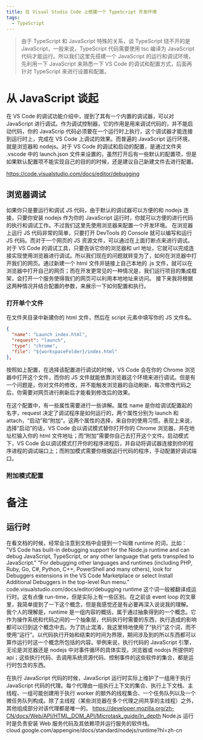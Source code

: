 ```yaml
---
title: 在 Visual Studio Code 上搭建一个 TypeScript 开发环境
tags:
  - TypeScript
---
```


> 由于 TypeScript 和 JavaScript 特殊的关系，谈 TypeScript 绕不开的是 JavaScript，一般来说，TypeScript 代码需要使用 tsc 编译为 JavaScript 代码才能运行。所以我们这里先搭建一个 JavaScript 的运行和调试环境，先利用一下 JavaScript 来熟悉一下 VS Code 的调试和配置方式，后面再针对 TypeScript 来进行设置和配置。

# 从 JavaScript 谈起

在 VS Code 的调试功能介绍中，提到了其有一个内置的调试器，可以对 JavaScript 进行调试。作为调试控制器，它的作用是用来调试代码的，并不能启动代码，你的 JavaScrip 代码必须要在一个运行时上执行，这个调试器才能连接到运行时上，完成在 VS Code 上调试的效果。而普遍的 JavaScript 运行环境，就是浏览器和 nodejs。对于 VS Code 的调试和启动的配置，是通过文件夹 .vscode 中的 launch.json 文件来设置的，虽然打开后有一些默认的配置项，但是如果默认配置项不能实现自己的目的的时候，还是建议自己新建文件去进行配置。

https://code.visualstudio.com/docs/editor/debugging

## 浏览器调试

如果你只是要运行和调试 JS 代码，由于默认的调试器可以方便的和 nodejs 连接，只要你安装 nodejs 作为你的 JavaScript 运行时，你就可以方便的进行代码的执行和调试工作。不过我们这里先使用浏览器来配置一个开发环境。
在浏览器上运行 JS 代码非常的简单，只要打开 DevTools 的 Console 就可以编写和运行 JS 代码。而对于一个网页的 JS 资源文件，可以通过在上面打断点来进行调试。
对于 VS Code 的调试工具，只要告诉它你的浏览器和 url 地址，它就可以完成连接实现使用浏览器进行调试。所以我们现在的问题就转变为了，如何在浏览器中打开我们的网页。通过新建一个 html 文件并链接上自己本地的 .js 文件，就可以在浏览器中打开自己的网页；而在开发更常见的一种情况是，我们运行项目的集成框架，会打开一个服务使得我们的网页可以利用本地地址来访问。
接下来我将根据这两种情况并结合配置的参数，来展示一下如何配置和执行。

### 打开单个文件

在文件夹目录中新建你的 html 文件，然后在 script 元素中填写你的 JS 文件名。

``` json
{
  "name": "Launch index.html",
  "request": "launch",
  "type": "chrome",
  "file": "${workspaceFolder}/index.html"
},
```

按照如上配置，在选择该配置进行调试的时候，VS Code 会在你的 Chrome 浏览器中打开这个文件，而你的 JS 文件就能依靠浏览器这个环境来进行调试。但是有一个问题是，你对文件的修改，并不能触发浏览器的自动刷新，每次修改代码之后，你需要对网页进行刷新后才能看到修改后的效果。

在这个配置中，有一些属性需要进行一些讲解。属性 name 是你给调试配置起的名字，request 决定了调试程序是如何运行的，两个属性分别为 launch 和 attach，“启动”和“附加”。这两个属性的选择，来自你的使用习惯。表现上来说，选择“启动”的话，VS Code 会以调试模式替你打开你的 Chrome 浏览器，并在地址栏输入你的 html 文件地址；而“附加”需要你自己去打开这个文件。启动模式下，VS Code 会以调试模式打开你的程序进程后，并自动将调试器连接到你的程序进程的调试端口上；而附加模式需要你根据运行代码的程序，手动配置好调试端口。

### 附加模式配置

# 备注

## 运行时

在看文档的时候，经常会注意到文档中会提到一个叫做 runtime 的词，比如：
"VS Code has built-in debugging support for the Node.js runtime and can debug JavaScript, TypeScript, or any other language that gets transpiled to JavaScript."
"For debugging other languages and runtimes (including PHP, Ruby, Go, C#, Python, C++, PowerShell and many others), look for Debuggers extensions in the VS Code Marketplace or select Install Additional Debuggers in the top-level Run menu."
code.visualstudio.com/docs/editor/debugging
runtime 这个词一般被翻译成运行时。这有点像 run-time，但是实际上有一些区别。在之前谈 event loop 的文章里，我简单提到了一下这个概念，但是我感觉还是有必要再深入说说我的理解。
我个人的理解是，runtime 是一组内容的概括，属于通过抽象得到的一个概念。它作为操作系统和代码之间的一个抽象层，代码执行时需要的东西，执行造成的影响都可以归到这个概念中去。为了防止混淆，我这里特地使用了“执行”这个词，而不使用“运行”。以代码执行开始和结束的时间为界限，期间涉及到的所以东西都可以算作运行时这一个概念所包括的内容。举例来说，执行代码的 JavaScript 引擎，无论是浏览器还是 nodejs 中对事件循环的具体实现，浏览器或 nodojs 所提供的 api；这些执行代码、去调用系统资源代码、控制事件的这些软件的集合，都是运行时包含的东西。

在执行 JavaScript 代码的时候，JavaScript 运行时实际上维护了一组用于执行 JavaScript 代码的代理。每个代理由一组执行上下文的集合、执行上下文栈、主线程、一组可能创建用于执行 worker 的额外的线程集合、一个任务队列以及一个微任务队列构成。除了主线程（某些浏览器在多个代理之间共享的主线程）之外，其他组成部分对该代理都是唯一的。
https://developer.mozilla.org/zh-CN/docs/Web/API/HTML_DOM_API/Microtask_guide/In_depth
Node.js 运行时是负责安装 Web 服务代码及其依赖项并运行服务的软件栈。
cloud.google.com/appengine/docs/standard/nodejs/runtime?hl=zh-cn


